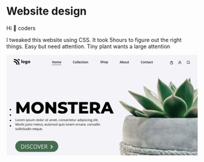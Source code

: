 # Website design 
Hi :wave: coders

I tweaked this website using CSS. It took 5hours to figure out the right things. Easy but need attention. Tiny plant wants a large attention

![tree](./thumbnail.png)
